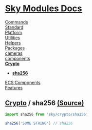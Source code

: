 <!--- This sha256 was auto-generated using "pnpm exec sky readme" --> 

# [Sky Modules Docs](../../README.md)

[Commands](..%2F..%2F%5Fcommands%2FREADME.md)   
[Standard](..%2F..%2Fstandard%2FREADME.md)   
[Platform](..%2F..%2Fplatform%2FREADME.md)   
[Utilities](..%2F..%2Futilities%2FREADME.md)   
[Helpers](..%2F..%2Fhelpers%2FREADME.md)   
[Packages](..%2F..%2Fpkgs%2FREADME.md)   
[cameras](..%2F..%2Fcameras%2FREADME.md)   
[components](..%2F..%2Fcomponents%2FREADME.md)   
**[Crypto](..%2F..%2Fcrypto%2FREADME.md)**   
* **[sha256](..%2F..%2Fcrypto%2Fsha256%2FREADME.md)**
  
[ECS Components](..%2F..%2Fecs%2FREADME.md)   
[Features](..%2F..%2Ffeatures%2FREADME.md)   

## [Crypto](..%2F..%2Fcrypto%2FREADME.md) / sha256 [(Source)](..%2F..%2Fcrypto%2Fsha256%2F)

  
```ts
import sha256 from 'sky/crypto/sha256'

sha256('SOME STRING') // sha256

```
